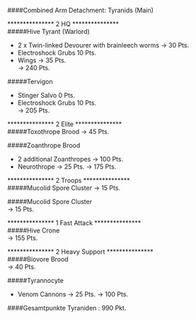 ####Combined Arm Detachment: Tyranids (Main)  

***************  2 HQ ***************  
#####Hive Tyrant (Warlord)  
 + 2 x Twin-linked Devourer with brainleech worms -> 30 Pts.  
 + Electroshock Grubs 10 Pts.  
 + Wings -> 35 Pts.  
 -> 240 Pts.  

#####Tervigon 
 + Stinger Salvo 0 Pts.  
 + Electroshock Grubs 10 Pts.  
 -> 205 Pts.  

***************  2 Elite ***************  
#####Toxothrope Brood
 -> 45 Pts.  
 
#####Zoanthrope Brood  
 + 2 additional Zoanthropes -> 100 Pts. 
 + Neurothrope -> 25 Pts. 
 -> 175 Pts.  

***************  2 Troops ***************  
#####Mucolid Spore Cluster
 -> 15 Pts.  

#####Mucolid Spore Cluster  
 -> 15 Pts.  

***************  1 Fast Attack ***************  
#####Hive Crone  
-> 155 Pts.

***************  2 Heavy Support ***************  
#####Biovore Brood  
-> 40 Pts.

#####Tyrannocyte  
 + Venom Cannons -> 25 Pts.
-> 100 Pts.  

####Gesamtpunkte Tyraniden : 990 Pkt.
